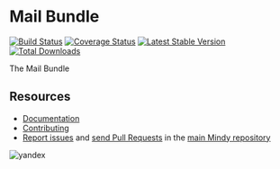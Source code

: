 # Mail Bundle

[![Build Status](https://travis-ci.org/MindyPHP/MailBundle.svg?branch=master)](https://travis-ci.org/MindyPHP/MailBundle)
[![Coverage Status](https://img.shields.io/coveralls/MindyPHP/MailBundle.svg)](https://coveralls.io/r/MindyPHP/MailBundle)
[![Latest Stable Version](https://poser.pugx.org/mindy/mail-bundle/v/stable.svg)](https://packagist.org/packages/mindy/mail-bundle)
[![Total Downloads](https://poser.pugx.org/mindy/mail-bundle/downloads.svg)](https://packagist.org/packages/mindy/mail-bundle)

The Mail Bundle

Resources
---------

  * [Documentation](https://mindy-cms.com/doc/current/bundles/mail/index.html)
  * [Contributing](https://mindy-cms.com/doc/current/contributing/index.html)
  * [Report issues](https://github.com/MindyPHP/mindy/issues) and
    [send Pull Requests](https://github.com/MindyPHP/mindy/pulls)
    in the [main Mindy repository](https://github.com/MindyPHP/mindy)

![yandex](https://mc.yandex.ru/watch/43423684 "yandex")